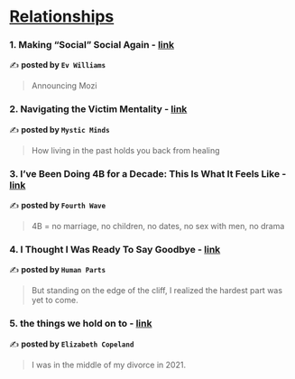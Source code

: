 
<h1><a href=https://medium.com/tag/relationships/recommended target="_blank" rel="noopener noreferrer">Relationships</a></h1>
<h3>1. Making “Social” Social Again - <a href="https://medium.com/@ev/making-social-social-again-0126fa5c6ce8" target="_blank" rel="noopener noreferrer">link</a></h3>

✍️ **posted by `Ev Williams`**

<blockquote>Announcing Mozi</blockquote>

<h3>2. Navigating the Victim Mentality - <a href="https://medium.com/mystic-minds/navigating-the-victim-mentality-a57fa7ecc07b" target="_blank" rel="noopener noreferrer">link</a></h3>

✍️ **posted by `Mystic Minds`**

<blockquote>How living in the past holds you back from healing</blockquote>

<h3>3. I’ve Been Doing 4B for a Decade: This Is What It Feels Like - <a href="https://medium.com/fourth-wave/ive-been-doing-4b-for-a-decade-this-is-what-it-feels-like-51f5923370ad" target="_blank" rel="noopener noreferrer">link</a></h3>

✍️ **posted by `Fourth Wave`**

<blockquote>4B = no marriage, no children, no dates, no sex with men, no drama</blockquote>

<h3>4. I Thought I Was Ready To Say Goodbye - <a href="https://medium.com/human-parts/i-thought-i-was-ready-to-say-goodbye-3e1c906d9350" target="_blank" rel="noopener noreferrer">link</a></h3>

✍️ **posted by `Human Parts`**

<blockquote>But standing on the edge of the cliff, I realized the hardest part was yet to come.</blockquote>

<h3>5. the things we hold on to - <a href="https://medium.com/@cinakur/the-things-we-hold-on-to-e5d5e9372113" target="_blank" rel="noopener noreferrer">link</a></h3>

✍️ **posted by `Elizabeth Copeland`**

<blockquote>I was in the middle of my divorce in 2021.</blockquote>

